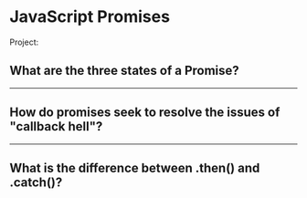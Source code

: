 # JavaScript Promises


Project: 

## What are the three states of a Promise?



---

## How do promises seek to resolve the issues of "callback hell"?




---

## What is the difference between .then() and .catch()?